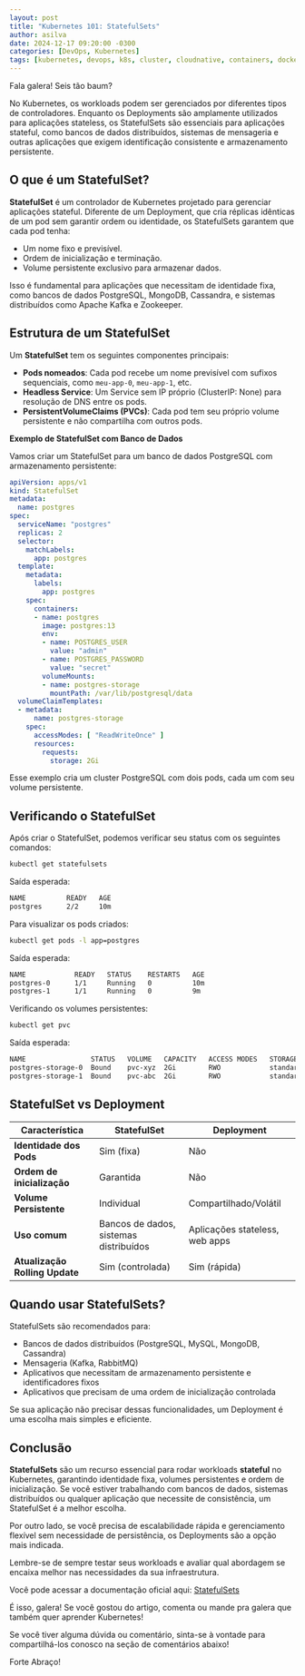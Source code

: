 ```yaml
---
layout: post
title: "Kubernetes 101: StatefulSets"
author: asilva
date: 2024-12-17 09:20:00 -0300
categories: [DevOps, Kubernetes]
tags: [kubernetes, devops, k8s, cluster, cloudnative, containers, docker, microservices]
---
```


Fala galera! Seis tão baum?

No Kubernetes, os workloads podem ser gerenciados por diferentes tipos de controladores. Enquanto os Deployments são amplamente utilizados para aplicações stateless, os StatefulSets são essenciais para aplicações stateful, como bancos de dados distribuídos, sistemas de mensageria e outras aplicações que exigem identificação consistente e armazenamento persistente.

## **O que é um StatefulSet?**

**StatefulSet** é um controlador de Kubernetes projetado para gerenciar aplicações stateful. Diferente de um Deployment, que cria réplicas idênticas de um pod sem garantir ordem ou identidade, os StatefulSets garantem que cada pod tenha:

- Um nome fixo e previsível.
- Ordem de inicialização e terminação.
- Volume persistente exclusivo para armazenar dados.

Isso é fundamental para aplicações que necessitam de identidade fixa, como bancos de dados PostgreSQL, MongoDB, Cassandra, e sistemas distribuídos como Apache Kafka e Zookeeper.

## **Estrutura de um StatefulSet**

Um **StatefulSet** tem os seguintes componentes principais:

- **Pods nomeados**: Cada pod recebe um nome previsível com sufixos sequenciais, como `meu-app-0`, `meu-app-1`, etc.
- **Headless Service**: Um Service sem IP próprio (ClusterIP: None) para resolução de DNS entre os pods.
- **PersistentVolumeClaims (PVCs)**: Cada pod tem seu próprio volume persistente e não compartilha com outros pods.

**Exemplo de StatefulSet com Banco de Dados**

Vamos criar um StatefulSet para um banco de dados PostgreSQL com armazenamento persistente:

````yaml
apiVersion: apps/v1
kind: StatefulSet
metadata:
  name: postgres
spec:
  serviceName: "postgres"
  replicas: 2
  selector:
    matchLabels:
      app: postgres
  template:
    metadata:
      labels:
        app: postgres
    spec:
      containers:
      - name: postgres
        image: postgres:13
        env:
        - name: POSTGRES_USER
          value: "admin"
        - name: POSTGRES_PASSWORD
          value: "secret"
        volumeMounts:
        - name: postgres-storage
          mountPath: /var/lib/postgresql/data
  volumeClaimTemplates:
  - metadata:
      name: postgres-storage
    spec:
      accessModes: [ "ReadWriteOnce" ]
      resources:
        requests:
          storage: 2Gi
````

Esse exemplo cria um cluster PostgreSQL com dois pods, cada um com seu volume persistente.

## **Verificando o StatefulSet**

Após criar o StatefulSet, podemos verificar seu status com os seguintes comandos:

````bash
kubectl get statefulsets
````

Saída esperada:
````bash
NAME          READY   AGE
postgres      2/2     10m
````
Para visualizar os pods criados:

````bash
kubectl get pods -l app=postgres
````

Saída esperada:

````bash
NAME            READY   STATUS    RESTARTS   AGE
postgres-0      1/1     Running   0          10m
postgres-1      1/1     Running   0          9m
````

Verificando os volumes persistentes:

````bash
kubectl get pvc
````

Saída esperada:

````bash
NAME                STATUS   VOLUME   CAPACITY   ACCESS MODES   STORAGECLASS   AGE
postgres-storage-0  Bound    pvc-xyz  2Gi        RWO            standard       10m
postgres-storage-1  Bound    pvc-abc  2Gi        RWO            standard       9m
````

## StatefulSet vs Deployment

| Característica                 | StatefulSet                            | Deployment                         |
|--------------------------------|----------------------------------------|------------------------------------|
| **Identidade dos Pods**        | Sim (fixa)                              | Não                                |
| **Ordem de inicialização**     | Garantida                              | Não                                |
| **Volume Persistente**         | Individual                             | Compartilhado/Volátil              |
| **Uso comum**                  | Bancos de dados, sistemas distribuídos | Aplicações stateless, web apps     |
| **Atualização Rolling Update** | Sim (controlada)                       | Sim (rápida)                      |

## **Quando usar StatefulSets?**

StatefulSets são recomendados para:

- Bancos de dados distribuídos (PostgreSQL, MySQL, MongoDB, Cassandra)
- Mensageria (Kafka, RabbitMQ)
- Aplicativos que necessitam de armazenamento persistente e identificadores fixos
- Aplicativos que precisam de uma ordem de inicialização controlada

Se sua aplicação não precisar dessas funcionalidades, um Deployment é uma escolha mais simples e eficiente.

## **Conclusão**

**StatefulSets** são um recurso essencial para rodar workloads **stateful** no Kubernetes, garantindo identidade fixa, volumes persistentes e ordem de inicialização. Se você estiver trabalhando com bancos de dados, sistemas distribuídos ou qualquer aplicação que necessite de consistência, um StatefulSet é a melhor escolha.

Por outro lado, se você precisa de escalabilidade rápida e gerenciamento flexível sem necessidade de persistência, os Deployments são a opção mais indicada.

Lembre-se de sempre testar seus workloads e avaliar qual abordagem se encaixa melhor nas necessidades da sua infraestrutura.

Você pode acessar a documentação oficial aqui: <a href="https://kubernetes.io/docs/concepts/workloads/controllers/statefulset/" target="_blank">StatefulSets</a>

É isso, galera! Se você gostou do artigo, comenta ou mande pra galera que também quer aprender Kubernetes! 

Se você tiver alguma dúvida ou comentário, sinta-se à vontade para compartilhá-los conosco na seção de comentários abaixo!

Forte Abraço!
